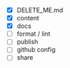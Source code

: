 - [x] DELETE_ME.md
- [x] content
- [x] docs
- [ ] format / lint
- [ ] publish
- [ ] github config
- [ ] share